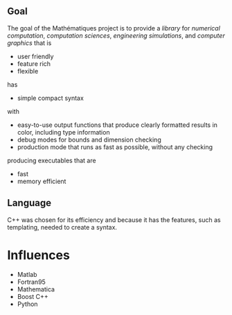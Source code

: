 ## Goal

The goal of the Mathématiques project is to provide a _library_ for _numerical computation_, _computation sciences_, _engineering simulations_, and _computer graphics_ that is
* user friendly
* feature rich
* flexible

has 
* simple compact syntax

with
* easy-to-use output functions that produce clearly formatted results in color, including type information
* debug modes for bounds and dimension checking
* production mode that runs as fast as possible, without any checking

producing executables that are
* fast
* memory efficient

## Language

C++ was chosen for its efficiency and because it has the features, such as templating, needed to create a syntax.

# Influences

* Matlab
* Fortran95
* Mathematica
* Boost C++
* Python

